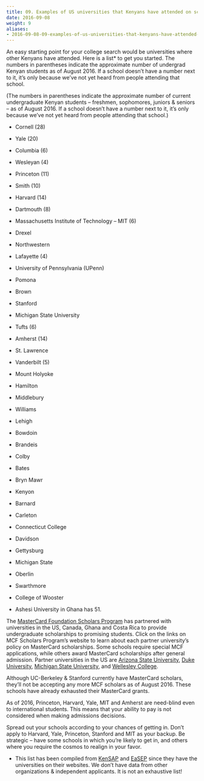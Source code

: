 ```yaml
---
title: 09. Examples of US universities that Kenyans have attended on scholarships
date: 2016-09-08
weight: 9
aliases:
- 2016-09-08-09-examples-of-us-universities-that-kenyans-have-attended-on-scholarships/
---
```


An easy starting point for your college search would be universities where other Kenyans have attended. Here is a list* to get you started. The numbers in parentheses indicate the approximate number of undergrad Kenyan students as of August 2016. If a school doesn’t have a number next to it, it’s only because we’ve not yet heard from people attending that school.

(The numbers in parentheses indicate the approximate number of current undergraduate Kenyan students – freshmen, sophomores, juniors & seniors – as of August 2016. If a school doesn’t have a number next to it, it’s only because we’ve not yet heard from people attending that school.)

* Cornell (28)
* Yale (20)
* Columbia (6)
* Wesleyan (4)
* Princeton (11)
* Smith (10)
* Harvard (14)
* Dartmouth (8)
* Massachusetts Institute of Technology – MIT (6)
* Drexel
* Northwestern
* Lafayette (4)
* University of Pennsylvania (UPenn)
* Pomona
* Brown
* Stanford
* Michigan State University
* Tufts (6)
* Amherst (14)
* St. Lawrence
* Vanderbilt (5)
* Mount Holyoke
* Hamilton
* Middlebury
* Williams
* Lehigh
* Bowdoin
* Brandeis
* Colby
* Bates
* Bryn Mawr
* Kenyon
* Barnard
* Carleton
* Connecticut College
* Davidson
* Gettysburg
* Michigan State
* Oberlin
* Swarthmore
* College of Wooster

* Ashesi University in Ghana has 51.

The [MasterCard Foundation Scholars Program](http://mcfscholarsprogram.berkeley.edu/partner-universities) has partnered with universities in the US, Canada, Ghana and Costa Rica to provide undergraduate scholarships to promising students. Click on the links on MCF Scholars Program’s website to learn about each partner university’s policy on MasterCard scholarships. Some schools require special MCF applications, while others award MasterCard scholarships after general admission. Partner universities in the US are [Arizona State University](http://global.asu.edu/MCFScholarsProgram), [Duke University](http://mcfscholars.duke.edu/), [Michigan State University](http://www.msu.edu/stories/master-card-foundation/), and [Wellesley College](http://www.wellesley.edu/).

Although UC-Berkeley & Stanford currently have MasterCard scholars, they’ll not be accepting any more MCF scholars as of August 2016. These schools have already exhausted their MasterCard grants.

As of 2016, Princeton, Harvard, Yale, MIT and Amherst are need-blind even to international students. This means that your ability to pay is not considered when making admissions decisions.

Spread out your schools according to your chances of getting in. Don’t apply to Harvard, Yale, Princeton, Stanford and MIT as your backup. Be strategic – have some schools in which you’re likely to get in, and others where you require the cosmos to realign in your favor.

* This list has been compiled from [KenSAP](http://kensap.org/) and [EaSEP](http://www.easep.org/) since they have the universities on their websites. We don’t have data from other organizations & independent applicants. It is not an exhaustive list!
